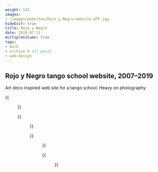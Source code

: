 ```yaml
---
weight: 122
images:
- /images/websites/Rojo_y_Negro-website-ATF.jpg
hideExif: true
title: Rojo y Negro
date: 2019-07-21
multipleColumn: true
tags:
- work
- archive # all posts
- web-design
---
```


## Rojo y Negro tango school website, 2007–2019

Art deco inspired web site for a tango school. Heavy on photography.

{{<figure src="/img/websites/Rojo_y_Negro-events.jpg" title="Event details">}}

{{<figure src="/img/websites/Rojo_y_Negro-past_events.jpg" title="Event details">}}

{{<figure src="/img/websites/Rojo_y_Negro-testimonials.jpg" title="Testimonials">}}

{{<figure src="/img/websites/Rojo_y_Negro-group_classes.jpg" title="Group class details">}}
